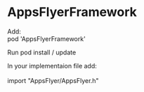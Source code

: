 # AppsFlyerFramework

Add:<br>
pod 'AppsFlyerFramework'

Run pod install / update

In your implementaion file add:<br><br>
import "AppsFlyer/AppsFlyer.h"
